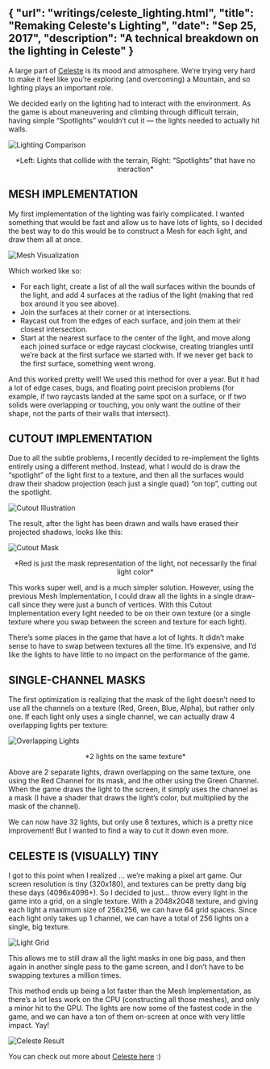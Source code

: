 {
	"url": "writings/celeste_lighting.html",
	"title": "Remaking Celeste's Lighting",
	"date": "Sep 25, 2017",
	"description": "A technical breakdown on the lighting in Celeste"
}
---
A large part of [Celeste](http://www.celestegame.com/) is its mood and atmosphere. We’re trying very hard to make it feel like you’re exploring (and overcoming) a Mountain, and so lighting plays an important role.

We decided early on the lighting had to interact with the environment. As the game is about maneuvering and climbing through difficult terrain, having simple “Spotlights” wouldn’t cut it — the lights needed to actually hit walls.

![Lighting Comparison]({{path}}/01.png)
<center>*Left: Lights that collide with the terrain, Right: “Spotlights” that have no ineraction*</center>

## MESH IMPLEMENTATION
My first implementation of the lighting was fairly complicated. I wanted something that would be fast and allow us to have lots of lights, so I decided the best way to do this would be to construct a Mesh for each light, and draw them all at once.

![Mesh Visualization]({{path}}/02.gif)

Which worked like so:

<ul>
	<li>For each light, create a list of all the wall surfaces within the bounds of the light, and add 4 surfaces at the radius of the light (making that red box around it you see above).</li>
	<li>Join the surfaces at their corner or at intersections.</li>
	<li>Raycast out from the edges of each surface, and join them at their closest intersection.</li>
	<li>Start at the nearest surface to the center of the light, and move along each joined surface or edge raycast clockwise, creating triangles until we’re back at the first surface we started with. If we never get back to the first surface, something went wrong.</li>
</ul>

And this worked pretty well! We used this method for over a year. But it had a lot of edge cases, bugs, and floating point precision problems (for example, if two raycasts landed at the same spot on a surface, or if two solids were overlapping or touching, you only want the outline of their shape, not the parts of their walls that intersect).

## CUTOUT IMPLEMENTATION
Due to all the subtle problems, I recently decided to re-implement the lights entirely using a different method. Instead, what I would do is draw the “spotlight” of the light first to a texture, and then all the surfaces would draw their shadow projection (each just a single quad) “on top”, cutting out the spotlight.

![Cutout Illustration]({{path}}/03.png)

The result, after the light has been drawn and walls have erased their projected shadows, looks like this:

![Cutout Mask]({{path}}/04.png)
<center>*Red is just the mask representation of the light, not necessarily the final light color*</center>

This works super well, and is a much simpler solution. However, using the previous Mesh Implementation, I could draw all the lights in a single draw-call since they were just a bunch of vertices. With this Cutout Implementation every light needed to be on their own texture (or a single texture where you swap between the screen and texture for each light).

There’s some places in the game that have a lot of lights. It didn’t make sense to have to swap between textures all the time. It’s expensive, and I’d like the lights to have little to no impact on the performance of the game.

## SINGLE-CHANNEL MASKS
The first optimization is realizing that the mask of the light doesn’t need to use all the channels on a texture (Red, Green, Blue, Alpha), but rather only one. If each light only uses a single channel, we can actually draw 4 overlapping lights per texture:

![Overlapping Lights]({{path}}/05.png)
<center>*2 lights on the same texture*</center>

Above are 2 separate lights, drawn overlapping on the same texture, one using the Red Channel for its mask, and the other using the Green Channel. When the game draws the light to the screen, it simply uses the channel as a mask (I have a shader that draws the light’s color, but multiplied by the mask of the channel).

We can now have 32 lights, but only use 8 textures, which is a pretty nice improvement! But I wanted to find a way to cut it down even more.

## CELESTE IS (VISUALLY) TINY
I got to this point when I realized … we’re making a pixel art game. Our screen resolution is tiny (320x180), and textures can be pretty dang big these days (4096x4096+). So I decided to just… throw every light in the game into a grid, on a single texture. With a 2048x2048 texture, and giving each light a maximum size of 256x256, we can have 64 grid spaces. Since each light only takes up 1 channel, we can have a total of 256 lights on a single, big texture.

![Light Grid]({{path}}/06.png)

This allows me to still draw all the light masks in one big pass, and then again in another single pass to the game screen, and I don’t have to be swapping textures a million times.

This method ends up being a lot faster than the Mesh Implementation, as there’s a lot less work on the CPU (constructing all those meshes), and only a minor hit to the GPU. The lights are now some of the fastest code in the game, and we can have a ton of them on-screen at once with very little impact. Yay!

![Celeste Result]({{path}}/07.gif)

You can check out more about [Celeste here](http://www.celestegame.com/) :)